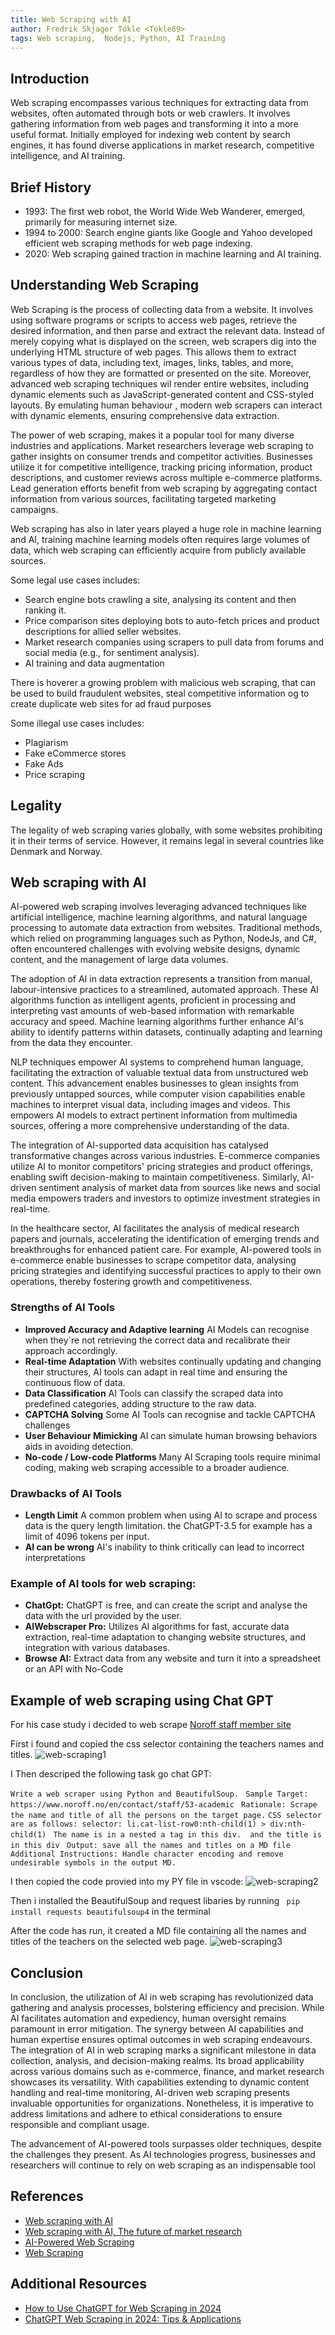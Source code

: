 ```yaml
---
title: Web Scraping with AI
author: Fredrik Skjager Tokle <Tokle89>
tags: Web scraping,  Nodejs, Python, AI Training
---
```


## Introduction

Web scraping encompasses various techniques for extracting data from websites, often automated through bots or web crawlers. It involves gathering information from web pages and transforming it into a more useful format. Initially employed for indexing web content by search engines, it has found diverse applications in market research, competitive intelligence, and AI training.

## Brief History

- 1993: The first web robot, the World Wide Web Wanderer, emerged, primarily for measuring internet size.
- 1994 to 2000: Search engine giants like Google and Yahoo developed efficient web scraping methods for web page indexing.
- 2020: Web scraping gained traction in machine learning and AI training.

## Understanding Web Scraping

Web Scraping is the process of collecting data from a website. It involves using software programs or scripts to access web pages, retrieve the desired information, and then parse and extract the relevant data.
Instead of merely copying what is displayed on the screen, web scrapers dig into the underlying HTML structure of web pages. This allows them to extract various types of data, including text, images, links, tables, and more, regardless of how they are formatted or presented on the site.
Moreover, advanced web scraping techniques wil render entire websites, including dynamic elements such as JavaScript-generated content and CSS-styled layouts. By emulating human behaviour , modern web scrapers can interact with dynamic elements, ensuring comprehensive data extraction.

The power of web scraping, makes it a popular tool for many diverse industries and applications. Market researchers leverage web scraping to gather insights on consumer trends and competitor activities. Businesses utilize it for competitive intelligence, tracking pricing information, product descriptions, and customer reviews across multiple e-commerce platforms. Lead generation efforts benefit from web scraping by aggregating contact information from various sources, facilitating targeted marketing campaigns.

Web scraping has also in later years played a huge role in machine learning and AI, training machine learning models often requires large volumes of data, which web scraping can efficiently acquire from publicly available sources.

Some legal use cases includes:

- Search engine bots crawling a site, analysing its content and then ranking it.
- Price comparison sites deploying bots to auto-fetch prices and product descriptions for allied seller websites.
- Market research companies using scrapers to pull data from forums and social media (e.g., for sentiment analysis).
- AI training and data augmentation

There is hoverer a growing problem with malicious web scraping, that can be used to build fraudulent websites, steal competitive information og to create duplicate web sites for ad fraud purposes

Some illegal use cases includes:

- Plagiarism
- Fake eCommerce stores
- Fake Ads
- Price scraping

## Legality

The legality of web scraping varies globally, with some websites prohibiting it in their terms of service. However, it remains legal in several countries like Denmark and Norway.

## Web scraping with AI

AI-powered web scraping involves leveraging advanced techniques like artificial intelligence, machine learning algorithms, and natural language processing to automate data extraction from websites. Traditional methods, which relied on programming languages such as Python, NodeJs, and C#, often encountered challenges with evolving website designs, dynamic content, and the management of large data volumes.

The adoption of AI in data extraction represents a transition from manual, labour-intensive practices to a streamlined, automated approach. These AI algorithms function as intelligent agents, proficient in processing and interpreting vast amounts of web-based information with remarkable accuracy and speed. Machine learning algorithms further enhance AI's ability to identify patterns within datasets, continually adapting and learning from the data they encounter.

NLP techniques empower AI systems to comprehend human language, facilitating the extraction of valuable textual data from unstructured web content. This advancement enables businesses to glean insights from previously untapped sources, while computer vision capabilities enable machines to interpret visual data, including images and videos. This empowers AI models to extract pertinent information from multimedia sources, offering a more comprehensive understanding of the data.

The integration of AI-supported data acquisition has catalysed transformative changes across various industries. E-commerce companies utilize AI to monitor competitors' pricing strategies and product offerings, enabling swift decision-making to maintain competitiveness. Similarly, AI-driven sentiment analysis of market data from sources like news and social media empowers traders and investors to optimize investment strategies in real-time.

In the healthcare sector, AI facilitates the analysis of medical research papers and journals, accelerating the identification of emerging trends and breakthroughs for enhanced patient care. For example, AI-powered tools in e-commerce enable businesses to scrape competitor data, analysing pricing strategies and identifying successful practices to apply to their own operations, thereby fostering growth and competitiveness.

### Strengths of AI Tools

- **Improved Accuracy and Adaptive learning** AI Models can recognise when they`re not retrieving the correct data and recalibrate their approach accordingly.
- **Real-time Adaptation** With websites continually updating and changing their structures, AI tools can adapt in real time and ensuring the continuous flow of data.
- **Data Classification** AI Tools can classify the scraped data into predefined categories, adding structure to the raw data.
- **CAPTCHA Solving** Some AI Tools can recognise and tackle CAPTCHA challenges
- **User Behaviour Mimicking** AI can simulate human browsing behaviors aids in avoiding detection.
- **No-code / Low-code Platforms** Many AI Scraping tools require minimal coding, making web scraping accessible to a broader audience.

### Drawbacks of AI Tools

- **Length Limit** A common problem when using AI to scrape and process data is the query length limitation. the ChatGPT-3.5 for example has a limit of 4096 tokens per input.
- **AI can be wrong** AI's inability to think critically can lead to incorrect interpretations

### Example of AI tools for web scraping:

- **ChatGpt:** ChatGPT is free, and can create the script and analyse the data with the url provided by the user.
- **AIWebscraper Pro:** Utilizes AI algorithms for fast, accurate data extraction, real-time adaptation to changing website structures, and integration with various databases.
- **Browse AI:** Extract data from any website and turn it into a spreadsheet or an API with No-Code

## Example of web scraping using Chat GPT

For his case study i decided to web scrape [Noroff staff member site](https://www.noroff.no/en/contact/staff/53-academic)

First i found and copied the css selector containing the teachers names and titles.
![web-scraping1](https://github.com/Tokle89/development-platforms/assets/94007467/bc2dfa6b-d77c-45c4-acc1-485ca001a045)

I Then descriped the following task go chat GPT:

`Write a web scraper using Python and BeautifulSoup.`
` Sample Target:  https://www.noroff.no/en/contact/staff/53-academic`
` Rationale: Scrape the name and title of all the persons on the target page.`
`CSS selector are as follows: selector: li.cat-list-row0:nth-child(1) > div:nth-child(1)`
` The name is in a nested a tag in this div.  and the title is in this div`
` Output: save all the names and titles on a MD file`
`Additional Instructions: Handle character encoding and remove undesirable symbols in the output MD.`

I then copied the code provied into my PY file in vscode:
![web-scraping2](https://github.com/Tokle89/development-platforms/assets/94007467/c9bc456e-0479-4fe0-acc0-154a10932cf9)

Then i installed the BeautifulSoup and request libaries by running ` pip install requests beautifulsoup4` in the terminal

After the code has run, it created a MD file containing all the names and titles of the teachers on the selected web page.
![web-scraping3](https://github.com/Tokle89/development-platforms/assets/94007467/a1c3866f-5965-4dd4-9093-266354a76f78)

## Conclusion

In conclusion, the utilization of AI in web scraping has revolutionized data gathering and analysis processes, bolstering efficiency and precision. While AI facilitates automation and expediency, human oversight remains paramount in error mitigation. The synergy between AI capabilities and human expertise ensures optimal outcomes in web scraping endeavours.
The integration of AI in web scraping marks a significant milestone in data collection, analysis, and decision-making realms. Its broad applicability across various domains such as e-commerce, finance, and market research showcases its versatility. With capabilities extending to dynamic content handling and real-time monitoring, AI-driven web scraping presents invaluable opportunities for organizations. Nonetheless, it is imperative to address limitations and adhere to ethical considerations to ensure responsible and compliant usage.

The advancement of AI-powered tools surpasses older techniques, despite the challenges they present. As AI technologies progress, businesses and researchers will continue to rely on web scraping as an indispensable tool

## References

- [Web scraping with AI](https://scrape-it.cloud/blog/web-scraping-with-ai#conclusion-and-takeaways)
- [Web scraping with AI, The future of market research ](https://www.brandveda.in/blog/web-scraping-with-artificial-intelligence-the-future-of-market-research)
- [AI-Powered Web Scraping ](https://research.aimultiple.com/ai-web-scraping/)
- [Web Scraping](https://en.wikipedia.org/wiki/Web_scraping#)

## Additional Resources

- [How to Use ChatGPT for Web Scraping in 2024](https://oxylabs.io/blog/chatgpt-web-scraping)
- [ChatGPT Web Scraping in 2024: Tips & Applications](https://research.aimultiple.com/chatgpt-web-scraping/)

